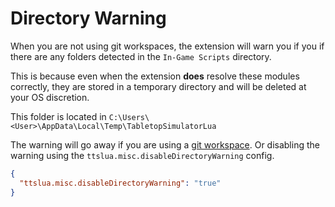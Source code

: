 # Directory Warning

When you are not using git workspaces, the extension will warn you if you if there are any folders detected in the `In-Game Scripts` directory.

This is because even when the extension **does** resolve these modules correctly, they are stored in a temporary directory and will be deleted at your OS discretion.

This folder is located in `C:\Users\<User>\AppData\Local\Temp\TabletopSimulatorLua`

The warning will go away if you are using a [git workspace](/guides/versionControl). Or disabling the warning using the `ttslua.misc.disableDirectoryWarning` config.

```json
{
  "ttslua.misc.disableDirectoryWarning": "true"
}
```

